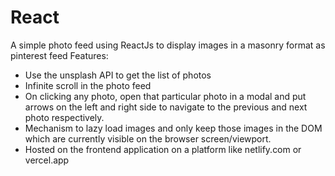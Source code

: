 # React

A simple photo feed using ReactJs to display images in a masonry format as pinterest feed
Features:
- Use the unsplash API to get the list of photos 
- Infinite scroll in the photo feed
- On clicking any photo, open that particular photo in a modal and put arrows on the left and right side to navigate to the previous and next photo respectively.
- Mechanism to lazy load images and only keep those images in the DOM which are currently visible on the browser screen/viewport. 
- Hosted on the frontend application on a platform like netlify.com or vercel.app


